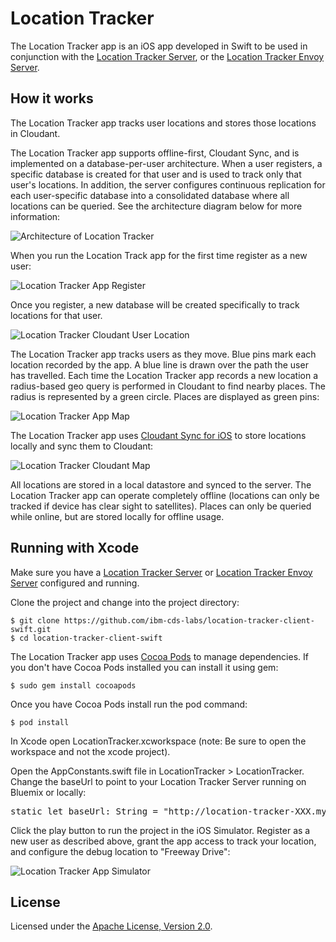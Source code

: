 # Location Tracker

The Location Tracker app is an iOS app developed in Swift to be used in conjunction with the [Location Tracker Server](https://github.com/ibm-cds-labs/location-tracker-server-nodejs), or the [Location Tracker Envoy Server](https://github.com/ibm-cds-labs/location-tracker-server-envoy).

## How it works

The Location Tracker app tracks user locations and stores those locations in Cloudant. 

The Location Tracker app supports offline-first, Cloudant Sync, and is implemented on a database-per-user architecture. When a user registers, a specific database is created for that user and is used to track only that user's locations. In addition, the server configures continuous replication for each user-specific database into a consolidated database where all locations can be queried. See the architecture diagram below for more information:

![Architecture of Location Tracker](http://developer.ibm.com/clouddataservices/wp-content/uploads/sites/47/2016/05/locationTracker2ArchDiagram1.png)

When you run the Location Track app for the first time register as a new user:

![Location Tracker App Register](http://developer.ibm.com/clouddataservices/wp-content/uploads/sites/47/2016/05/locationTracker2AppRegister.png)

Once you register, a new database will be created specifically to track locations for that user.

![Location Tracker Cloudant User Location](http://developer.ibm.com/clouddataservices/wp-content/uploads/sites/47/2016/05/locationTracker2CloudantUserLoc.png)

The Location Tracker app tracks users as they move. Blue pins mark each location recorded by the app. A blue line is drawn over the path the user has travelled. Each time the Location Tracker app records a new location a radius-based geo query is performed in Cloudant to find nearby places. The radius is represented by a green circle. Places are displayed as green pins:

![Location Tracker App Map](http://developer.ibm.com/clouddataservices/wp-content/uploads/sites/47/2016/05/locationTracker2AppMap.png)

The Location Tracker app uses [Cloudant Sync for iOS](https://github.com/cloudant/CDTDatastore) to store locations locally and sync them to Cloudant:

 ![Location Tracker Cloudant Map](http://developer.ibm.com/clouddataservices/wp-content/uploads/sites/47/2016/05/locationTracker2CloudantUserLoc3.png)

All locations are stored in a local datastore and synced to the server. The Location Tracker app can operate completely offline (locations can only be tracked if device has clear sight to satellites). Places can only be queried while online, but are stored locally for offline usage.

## Running with Xcode

Make sure you have a [Location Tracker Server](https://github.com/ibm-cds-labs/location-tracker-server-nodejs) or [Location Tracker Envoy Server](https://github.com/ibm-cds-labs/location-tracker-server-envoy) configured and running. 

Clone the project and change into the project directory:

    $ git clone https://github.com/ibm-cds-labs/location-tracker-client-swift.git
    $ cd location-tracker-client-swift

The Location Tracker app uses [Cocoa Pods](https://cocoapods.org/) to manage dependencies. If you don't have Cocoa Pods installed you can install it using gem:

    $ sudo gem install cocoapods

Once you have Cocoa Pods install run the pod command:

    $ pod install

In Xcode open LocationTracker.xcworkspace (note: Be sure to open the workspace and not the xcode project).

Open the AppConstants.swift file in LocationTracker > LocationTracker. Change the baseUrl to point to your Location Tracker Server running on Bluemix or locally:

<pre>
static let baseUrl: String = "http://location-tracker-XXX.mybluemix.net"
</pre>

Click the play button to run the project in the iOS Simulator. Register as a new user as described above, grant the app access to track your location, and configure the debug location to "Freeway Drive":

 ![Location Tracker App Simulator](http://developer.ibm.com/clouddataservices/wp-content/uploads/sites/47/2016/05/locationTracker2AppSimulator.png)

## License

Licensed under the [Apache License, Version 2.0](LICENSE.txt).
